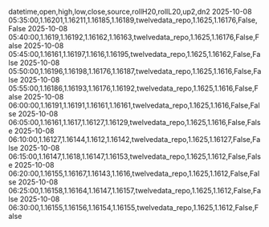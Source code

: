 datetime,open,high,low,close,source,rollH20,rollL20,up2,dn2
2025-10-08 05:35:00,1.16201,1.16211,1.16185,1.16189,twelvedata_repo,1.1625,1.16176,False,False
2025-10-08 05:40:00,1.1619,1.16192,1.16162,1.16163,twelvedata_repo,1.1625,1.16176,False,False
2025-10-08 05:45:00,1.16161,1.16197,1.1616,1.16195,twelvedata_repo,1.1625,1.16162,False,False
2025-10-08 05:50:00,1.16196,1.16198,1.16176,1.16187,twelvedata_repo,1.1625,1.1616,False,False
2025-10-08 05:55:00,1.16186,1.16193,1.16176,1.16192,twelvedata_repo,1.1625,1.1616,False,False
2025-10-08 06:00:00,1.16191,1.16191,1.16161,1.16161,twelvedata_repo,1.1625,1.1616,False,False
2025-10-08 06:05:00,1.16161,1.1617,1.16127,1.16129,twelvedata_repo,1.1625,1.1616,False,False
2025-10-08 06:10:00,1.16127,1.16144,1.1612,1.16142,twelvedata_repo,1.1625,1.16127,False,False
2025-10-08 06:15:00,1.16147,1.1618,1.16147,1.16153,twelvedata_repo,1.1625,1.1612,False,False
2025-10-08 06:20:00,1.16155,1.16167,1.16143,1.1616,twelvedata_repo,1.1625,1.1612,False,False
2025-10-08 06:25:00,1.16158,1.16164,1.16147,1.16157,twelvedata_repo,1.1625,1.1612,False,False
2025-10-08 06:30:00,1.16155,1.16156,1.16154,1.16155,twelvedata_repo,1.1625,1.1612,False,False
